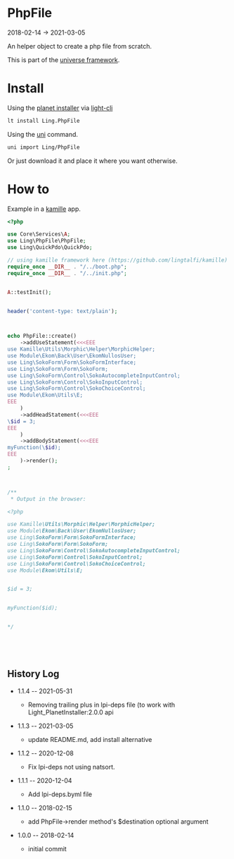 PhpFile
===========
2018-02-14 -> 2021-03-05



An helper object to create a php file from scratch.


This is part of the [universe framework](https://github.com/karayabin/universe-snapshot).


Install
==========
Using the [planet installer](https://github.com/lingtalfi/Light_PlanetInstaller) via [light-cli](https://github.com/lingtalfi/Light_Cli)
```bash
lt install Ling.PhpFile
```

Using the [uni](https://github.com/lingtalfi/universe-naive-importer) command.
```bash
uni import Ling/PhpFile
```

Or just download it and place it where you want otherwise.




How to
==========

Example in a [kamille](https://github.com/lingtalfi/kamille) app.

```php
<?php

use Core\Services\A;
use Ling\PhpFile\PhpFile;
use Ling\QuickPdo\QuickPdo;

// using kamille framework here (https://github.com/lingtalfi/kamille)
require_once __DIR__ . "/../boot.php";
require_once __DIR__ . "/../init.php";


A::testInit();


header('content-type: text/plain');



echo PhpFile::create()
    ->addUseStatement(<<<EEE
use Kamille\Utils\Morphic\Helper\MorphicHelper;
use Module\Ekom\Back\User\EkomNullosUser;
use Ling\SokoForm\Form\SokoFormInterface;
use Ling\SokoForm\Form\SokoForm;
use Ling\SokoForm\Control\SokoAutocompleteInputControl;
use Ling\SokoForm\Control\SokoInputControl;
use Ling\SokoForm\Control\SokoChoiceControl;
use Module\Ekom\Utils\E;
EEE
    )
    ->addHeadStatement(<<<EEE
\$id = 3;    
EEE
    )
    ->addBodyStatement(<<<EEE
myFunction(\$id);    
EEE
    )->render();
;



/**
 * Output in the browser:

<?php

use Kamille\Utils\Morphic\Helper\MorphicHelper;
use Module\Ekom\Back\User\EkomNullosUser;
use Ling\SokoForm\Form\SokoFormInterface;
use Ling\SokoForm\Form\SokoForm;
use Ling\SokoForm\Control\SokoAutocompleteInputControl;
use Ling\SokoForm\Control\SokoInputControl;
use Ling\SokoForm\Control\SokoChoiceControl;
use Module\Ekom\Utils\E;


$id = 3;


myFunction($id);


*/



 
```





History Log
------------------    

- 1.1.4 -- 2021-05-31

    - Removing trailing plus in lpi-deps file (to work with Light_PlanetInstaller:2.0.0 api

- 1.1.3 -- 2021-03-05

    - update README.md, add install alternative

- 1.1.2 -- 2020-12-08

    - Fix lpi-deps not using natsort.

- 1.1.1 -- 2020-12-04

    - Add lpi-deps.byml file

- 1.1.0 -- 2018-02-15

    - add PhpFile->render method's $destination optional argument
    
- 1.0.0 -- 2018-02-14

    - initial commit